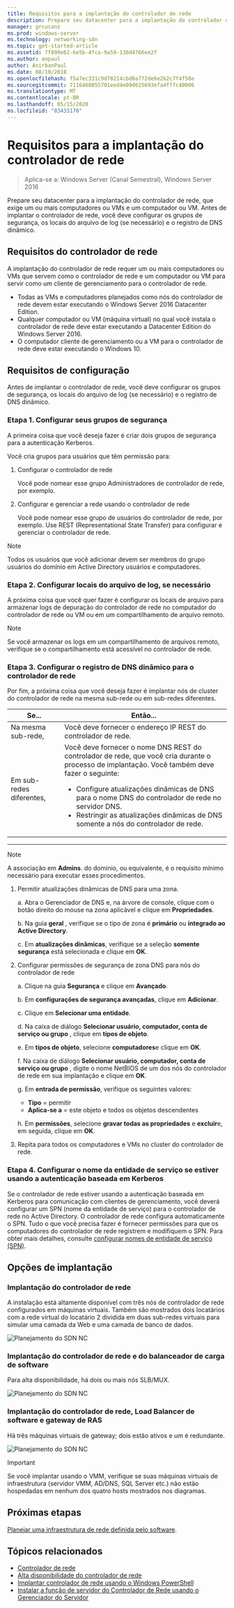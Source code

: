 ```yaml
---
title: Requisitos para a implantação do controlador de rede
description: Prepare seu datacenter para a implantação do controlador de rede, que exige um ou mais computadores ou VMs e um computador ou VM. Antes de implantar o controlador de rede, você deve configurar os grupos de segurança, os locais do arquivo de log (se necessário) e o registro de DNS dinâmico.
manager: grcusanz
ms.prod: windows-server
ms.technology: networking-sdn
ms.topic: get-started-article
ms.assetid: 7f899e62-6e5b-4fca-9a59-130d4766ee2f
ms.author: anpaul
author: AnirbanPaul
ms.date: 08/10/2018
ms.openlocfilehash: f5a7ec331c9d70214cbd0a772de6e2b2c7f4f58e
ms.sourcegitcommit: 7116460855701eed4e09d615693efa4fffc40006
ms.translationtype: MT
ms.contentlocale: pt-BR
ms.lasthandoff: 05/15/2020
ms.locfileid: "83433170"
---
```

# <a name="requirements-for-deploying-network-controller"></a>Requisitos para a implantação do controlador de rede

>Aplica-se a: Windows Server (Canal Semestral), Windows Server 2016

Prepare seu datacenter para a implantação do controlador de rede, que exige um ou mais computadores ou VMs e um computador ou VM. Antes de implantar o controlador de rede, você deve configurar os grupos de segurança, os locais do arquivo de log (se necessário) e o registro de DNS dinâmico.


## <a name="network-controller-requirements"></a>Requisitos do controlador de rede

A implantação do controlador de rede requer um ou mais computadores ou VMs que servem como o controlador de rede e um computador ou VM para servir como um cliente de gerenciamento para o controlador de rede. 

- Todas as VMs e computadores planejados como nós do controlador de rede devem estar executando o Windows Server 2016 Datacenter Edition. 
- Qualquer computador ou VM (máquina virtual) no qual você instala o controlador de rede deve estar executando a Datacenter Edition do Windows Server 2016. 
- O computador cliente de gerenciamento ou a VM para o controlador de rede deve estar executando o Windows 10. 


## <a name="configuration-requirements"></a>Requisitos de configuração

Antes de implantar o controlador de rede, você deve configurar os grupos de segurança, os locais do arquivo de log (se necessário) e o registro de DNS dinâmico.

### <a name="step-1-configure-your-security-groups"></a>Etapa 1. Configurar seus grupos de segurança

A primeira coisa que você deseja fazer é criar dois grupos de segurança para a autenticação Kerberos. 

Você cria grupos para usuários que têm permissão para: 

1. Configurar o controlador de rede<p>Você pode nomear esse grupo Administradores de controlador de rede, por exemplo. 
2.  Configurar e gerenciar a rede usando o controlador de rede<p>Você pode nomear esse grupo de usuários do controlador de rede, por exemplo. Use REST (Representational State Transfer) para configurar e gerenciar o controlador de rede.

>[!NOTE]
>Todos os usuários que você adicionar devem ser membros do grupo usuários do domínio em Active Directory usuários e computadores.

### <a name="step-2-configure-log-file-locations-if-needed"></a>Etapa 2. Configurar locais do arquivo de log, se necessário

A próxima coisa que você quer fazer é configurar os locais de arquivo para armazenar logs de depuração do controlador de rede no computador do controlador de rede ou VM ou em um compartilhamento de arquivo remoto. 

>[!NOTE]
>Se você armazenar os logs em um compartilhamento de arquivos remoto, verifique se o compartilhamento está acessível no controlador de rede.


### <a name="step-3-configure-dynamic-dns-registration-for-network-controller"></a>Etapa 3. Configurar o registro de DNS dinâmico para o controlador de rede

Por fim, a próxima coisa que você deseja fazer é implantar nós de cluster do controlador de rede na mesma sub-rede ou em sub-redes diferentes. 


|         Se...         |                                                                                                                                                         Então...                                                                                                                                                         |
|-----------------------|-------------------------------------------------------------------------------------------------------------------------------------------------------------------------------------------------------------------------------------------------------------------------------------------------------------------------|
|  Na mesma sub-rede,  |                                                                                                                                Você deve fornecer o endereço IP REST do controlador de rede.                                                                                                                                 |
| Em sub-redes diferentes, | Você deve fornecer o nome DNS REST do controlador de rede, que você cria durante o processo de implantação. Você também deve fazer o seguinte:<ul><li>Configure atualizações dinâmicas de DNS para o nome DNS do controlador de rede no servidor DNS.</li><li>Restringir as atualizações dinâmicas de DNS somente a nós do controlador de rede.</li></ul> |

---

> [!NOTE]
> A associação em **Admins**. do domínio, ou equivalente, é o requisito mínimo necessário para executar esses procedimentos.

1. Permitir atualizações dinâmicas de DNS para uma zona.

   a. Abra o Gerenciador de DNS e, na árvore de console, clique com o botão direito do mouse na zona aplicável e clique em **Propriedades**. 

   b. Na guia **geral** , verifique se o tipo de zona é **primário** ou **integrado ao Active Directory**.

   c. Em **atualizações dinâmicas**, verifique se a seleção **somente segurança** está selecionada e clique em **OK**.

2. Configurar permissões de segurança de zona DNS para nós do controlador de rede

   a.  Clique na guia **Segurança** e clique em **Avançado**. 

   b. Em **configurações de segurança avançadas**, clique em **Adicionar**. 

   c. Clique em **Selecionar uma entidade**. 

   d. Na caixa de diálogo **Selecionar usuário, computador, conta de serviço ou grupo** , clique em **tipos de objeto**. 

   e. Em **tipos de objeto**, selecione **computadores**e clique em **OK**.

   f. Na caixa de diálogo **Selecionar usuário, computador, conta de serviço ou grupo** , digite o nome NetBIOS de um dos nós do controlador de rede em sua implantação e clique em **OK**.

   g. Em **entrada de permissão**, verifique os seguintes valores:

      - **Tipo** = permitir
      - **Aplica-se a** = este objeto e todos os objetos descendentes

   h. Em **permissões**, selecione **gravar todas as propriedades** e **excluir**e, em seguida, clique em **OK**.

3. Repita para todos os computadores e VMs no cluster do controlador de rede.

### <a name="step-4-configure-service-principal-name-if-using-kerberos-based-authentication"></a>Etapa 4. Configurar o nome da entidade de serviço se estiver usando a autenticação baseada em Kerberos

Se o controlador de rede estiver usando a autenticação baseada em Kerberos para comunicação com clientes de gerenciamento, você deverá configurar um SPN (nome da entidade de serviço) para o controlador de rede no Active Directory. O controlador de rede configura automaticamente o SPN. Tudo o que você precisa fazer é fornecer permissões para que os computadores do controlador de rede registrem e modifiquem o SPN. Para obter mais detalhes, consulte [configurar nomes de entidade de serviço (SPN)](https://docs.microsoft.com/windows-server/networking/sdn/security/kerberos-with-spn#configure-service-principal-names-spn).

## <a name="deployment-options"></a>Opções de implantação

### <a name="network-controller-deployment"></a>Implantação do controlador de rede

A instalação está altamente disponível com três nós de controlador de rede configurados em máquinas virtuais. Também são mostrados dois locatários com a rede virtual do locatário 2 dividida em duas sub-redes virtuais para simular uma camada da Web e uma camada de banco de dados.  

![Planejamento do SDN NC](../../media/Plan-a-Software-Defined-Network-Infrastructure/SDN-NC-Planning.png)

### <a name="network-controller-and-software-load-balancer-deployment"></a>Implantação do controlador de rede e do balanceador de carga de software

Para alta disponibilidade, há dois ou mais nós SLB/MUX.

![Planejamento do SDN NC](../../media/Plan-a-Software-Defined-Network-Infrastructure/SDN-SLB-Deployment.png)

### <a name="network-controller-software-load-balancer-and-ras-gateway-deployment"></a>Implantação do controlador de rede, Load Balancer de software e gateway de RAS

Há três máquinas virtuais de gateway; dois estão ativos e um é redundante.

![Planejamento do SDN NC](../../media/Plan-a-Software-Defined-Network-Infrastructure/SDN-GW-Deployment.png)  

>[!IMPORTANT] 
>Se você implantar usando o VMM, verifique se suas máquinas virtuais de infraestrutura (servidor VMM, AD/DNS, SQL Server etc.) não estão hospedadas em nenhum dos quatro hosts mostrados nos diagramas.  


## <a name="next-steps"></a>Próximas etapas
[Planejar uma infraestrutura de rede definida pelo software](https://technet.microsoft.com/windows-server-docs/networking/sdn/plan/plan-a-software-defined-network-infrastructure).

## <a name="related-topics"></a>Tópicos relacionados
- [Controlador de rede](../technologies/network-controller/Network-Controller.md) 
- [Alta disponibilidade do controlador de rede](../technologies/network-controller/network-controller-high-availability.md) 
- [Implantar controlador de rede usando o Windows PowerShell](../deploy/Deploy-Network-Controller-using-Windows-PowerShell.md)   
- [Instalar a função de servidor do Controlador de Rede usando o Gerenciador do Servidor](../technologies/network-controller/Install-the-Network-Controller-server-role-using-Server-Manager.md)   
